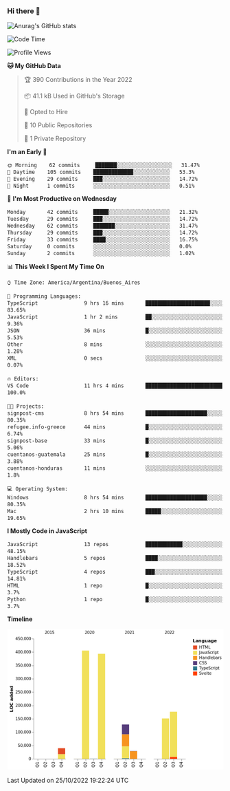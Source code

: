 ### Hi there 👋

![Anurag's GitHub stats](https://github-readme-stats.vercel.app/api?username=guiso92&count_private=true&show_icons=true&theme=dracula)

<!--START_SECTION:waka-->
![Code Time](http://img.shields.io/badge/Code%20Time-52%20hrs-blue)

![Profile Views](http://img.shields.io/badge/Profile%20Views-6-blue)

**🐱 My GitHub Data** 

> 🏆 390 Contributions in the Year 2022
 > 
> 📦 41.1 kB Used in GitHub's Storage 
 > 
> 💼 Opted to Hire
 > 
> 📜 10 Public Repositories 
 > 
> 🔑 1 Private Repository 
 > 
**I'm an Early 🐤** 

```text
🌞 Morning    62 commits     ███████░░░░░░░░░░░░░░░░░░   31.47% 
🌆 Daytime    105 commits    █████████████░░░░░░░░░░░░   53.3% 
🌃 Evening    29 commits     ███░░░░░░░░░░░░░░░░░░░░░░   14.72% 
🌙 Night      1 commits      ░░░░░░░░░░░░░░░░░░░░░░░░░   0.51%

```
📅 **I'm Most Productive on Wednesday** 

```text
Monday       42 commits     █████░░░░░░░░░░░░░░░░░░░░   21.32% 
Tuesday      29 commits     ███░░░░░░░░░░░░░░░░░░░░░░   14.72% 
Wednesday    62 commits     ███████░░░░░░░░░░░░░░░░░░   31.47% 
Thursday     29 commits     ███░░░░░░░░░░░░░░░░░░░░░░   14.72% 
Friday       33 commits     ████░░░░░░░░░░░░░░░░░░░░░   16.75% 
Saturday     0 commits      ░░░░░░░░░░░░░░░░░░░░░░░░░   0.0% 
Sunday       2 commits      ░░░░░░░░░░░░░░░░░░░░░░░░░   1.02%

```


📊 **This Week I Spent My Time On** 

```text
⌚︎ Time Zone: America/Argentina/Buenos_Aires

💬 Programming Languages: 
TypeScript               9 hrs 16 mins       █████████████████████░░░░   83.65% 
JavaScript               1 hr 2 mins         ██░░░░░░░░░░░░░░░░░░░░░░░   9.36% 
JSON                     36 mins             █░░░░░░░░░░░░░░░░░░░░░░░░   5.53% 
Other                    8 mins              ░░░░░░░░░░░░░░░░░░░░░░░░░   1.28% 
XML                      0 secs              ░░░░░░░░░░░░░░░░░░░░░░░░░   0.07%

🔥 Editors: 
VS Code                  11 hrs 4 mins       █████████████████████████   100.0%

🐱‍💻 Projects: 
signpost-cms             8 hrs 54 mins       ████████████████████░░░░░   80.35% 
refugee.info-greece      44 mins             █░░░░░░░░░░░░░░░░░░░░░░░░   6.74% 
signpost-base            33 mins             █░░░░░░░░░░░░░░░░░░░░░░░░   5.06% 
cuentanos-guatemala      25 mins             █░░░░░░░░░░░░░░░░░░░░░░░░   3.88% 
cuentanos-honduras       11 mins             ░░░░░░░░░░░░░░░░░░░░░░░░░   1.8%

💻 Operating System: 
Windows                  8 hrs 54 mins       ████████████████████░░░░░   80.35% 
Mac                      2 hrs 10 mins       █████░░░░░░░░░░░░░░░░░░░░   19.65%

```

**I Mostly Code in JavaScript** 

```text
JavaScript               13 repos            ████████████░░░░░░░░░░░░░   48.15% 
Handlebars               5 repos             ████░░░░░░░░░░░░░░░░░░░░░   18.52% 
TypeScript               4 repos             ███░░░░░░░░░░░░░░░░░░░░░░   14.81% 
HTML                     1 repo              █░░░░░░░░░░░░░░░░░░░░░░░░   3.7% 
Python                   1 repo              █░░░░░░░░░░░░░░░░░░░░░░░░   3.7%

```


**Timeline**

![Chart not found](https://raw.githubusercontent.com/Guiso92/Guiso92/main/charts/bar_graph.png) 


 Last Updated on 25/10/2022 19:22:24 UTC
<!--END_SECTION:waka-->
